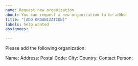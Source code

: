 ```yaml
---
name: Request new organization
about: You can request a new organization to be added
title: "[ADD ORGANIZATION]"
labels: help wanted
assignees: ''

---
```


Please add the following organization:

Name: 
Address:
Postal Code:
City: 
Country:
Contact Person:

